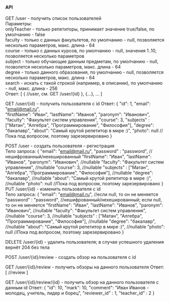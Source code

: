 #### API


GET /user - получить список пользователей <br>
Параметры: <br>
onlyTeacher - только репетиторы, принимает значение true/false, по умолчанию - false <br>
faculty - только с данных факультетов, по умолчанию - null, позволяется несколько параметров, макс. длина - 64 <br>
course - только с данных курсов, по умолчанию - null, значения 1..10, позволяется несколько параметров <br>
subject - только обучающие данным предметам, по умолчанию - null, позволется несколько параметров, макс. длина - 64 <br>
degree - только данного образования, по умолчанию - null, позволяется несколько параметров, макс. длина - 64 <br>
search - искать с такой строкой (например, в описании), по умолчанию - null, макс. длина - 256 <br>
Ответ:
[
{ //user, см. GET /user/{id}
},
{...},
...
]

GET /user/{id} - получить пользователя с id
Ответ:
{
	"id": 1,
	"email": "email@mail.ru",	
	"firstName": "Иван",
	"lastName": "Иванов",
	"paronym": "Иванович",
	"faculty": "Факультет систем управления",
	"course": 3,
	"subjects" : ["Матан", "Алгебра", "Программирование", "Философия"],
	"degree": "бакалавр",
	"about": "Самый крутой репетитор в мире :)",
	"photo": null //Пока под вопросом, поэтому зарезервировано
}

POST /user - создать пользователя - регистрация<br>
Тело запроса:
{
	"email": "email@mail.ru",
	"password" : "password", //нешифрованный/нехешированный
	"firstName": "Иван",
	"lastName": "Иванов",
	"paronym": "Иванович",	//nullable
	"faculty": "Факультет систем управления", //nullable
	"course": 3,	//nullable
	"subjects" : ["Матан", "Алгебра", "Программирование", "Философия"],	//nullable
	"degree": "бакалавр",	//nullable
	"about": "Самый крутой репетитор в мире :)",	//nullable
	"photo": null //Пока под вопросом, поэтому зарезервировано
}
PUT /user/{id} - изменить пользователя c id <br>
Тело запроса:
{
	"email": "email@mail.ru",	//если null, то он не меняется
	"password" : "password", //нешифрованный/нехешированный; если null, то он не меняется
	"firstName": "Иван",
	"lastName": "Иванов",
	"paronym": "Иванович",	//nullable
	"faculty": "Факультет систем управления", //nullable
	"course": 3,	//nullable
	"subjects" : ["Матан", "Алгебра", "Программирование", "Философия"],	//nullable
	"degree": "бакалавр",	//nullable
	"about": "Самый крутой репетитор в мире :)",	//nullable
	"photo": null //Пока под вопросом, поэтому зарезервировано
}
 

DELETE /user/{id} - удалить пользователя; в случае успешного удаления вернёт 204 без тела


POST /user/{id}/review - создать обзор на пользователя с id

GET /user/{id}/review - получить обзоры на данного пользователя
Ответ: 
[
	//review 
]

GET /user/{id}/review/{id} - получить обзор на данного пользователя с данным id
Ответ:
{
	"id": 10,
	"mark": 10,
	"comment": "Иван Иванов - молодец, учитель, лидер и борец",
	"reviewer_id" : 1,
	"teacher_id" : 2
}

